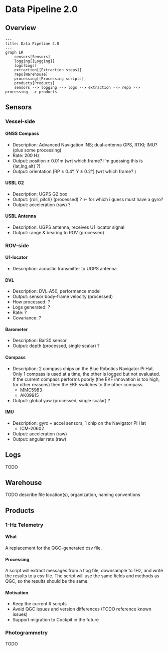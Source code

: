 # Data Pipeline 2.0

## Overview

```mermaid
---
title: Data Pipeline 2.0
---
graph LR
    sensors[Sensors]
    logging[[Logging]]
    logs[Logs]
    extraction[[Extraction steps]]
    repo[Warehouse]
    processing[[Processing scripts]]
    products[Products]
    sensors --> logging --> logs --> extraction --> repo --> processing --> products
```

## Sensors

### Vessel-side

#### GNSS Compass

* Description: Advanced Navigation INS; dual-antenna GPS, RTKl;  IMU?  (plus some processing)
* Rate: 200 Hz
* Output: position ± 0.01m (wrt which frame? I’m guessing this is {lat,lng,alt} ?)
* Output: orientation [RP ± 0.4°, Y ± 0.2°] (wrt which frame? )

#### USBL G2

* Description: UGPS G2 box
* Output: {roll, pitch} (processed) ? ← for which i guess must have a gyro?
* Output: acceleration (raw) ? 

#### USBL Antenna

* Description: UGPS antenna, receives U1 locator signal
* Output: range & bearing to ROV (processed)

### ROV-side

#### U1-locator

* Description: acoustic transmitter to UGPS antenna

#### DVL

* Description: DVL-A50, performance model
* Output: sensor body-frame velocity (processed)
* How processed: ?
* Logs generated: ?
* Rate: ?
* Covariance: ?

#### Barometer

* Description: Bar30 sensor
* Output: depth (processed, single scalar) ?

#### Compass

* Description: 2 compass chips on the Blue Robotics Navigator Pi Hat. Only 1 compass is used at a time, the other is logged but not evaluated. If the current compass performs poorly (the EKF innovation is too high, for other reasons) then the EKF switches to the other compass.
  * MMC5983
  * AK09915
* Output: global yaw (processed, single scalar) ?

#### IMU

* Description: gyro + accel sensors, 1 chip on the Navigator Pi Hat
   * ICM-20602
* Output: acceleration (raw)
* Output: angular rate (raw)

## Logs

TODO

## Warehouse

TODO describe file location(s), organization, naming conventions

## Products

### 1-Hz Telemetry

#### What

A replacement for the QGC-generated csv file.

#### Processing

A script will extract messages from a tlog file, downsample to 1Hz, and write the results to a csv file.
The script will use the same fields and methods as QGC, so the results should be the same.

#### Motivation

* Keep the current R scripts
* Avoid QGC issues and version differences (TODO reference known issues)
* Support migration to Cockpit in the future

### Photogrammetry

TODO